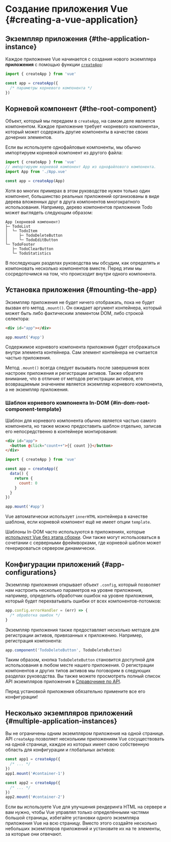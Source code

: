 # Создание приложения Vue {#creating-a-vue-application}

## Экземпляр приложения {#the-application-instance}

Каждое приложение Vue начинается с создания нового экземпляра **приложения** с помощью функции [`createApp`](/api/application#createapp):

```js
import { createApp } from 'vue'

const app = createApp({
  /* параметры корневого компонента */
})
```

## Корневой компонент {#the-root-component}

Объект, который мы передаем в `createApp`, на самом деле является компонентом. Каждое приложение требует «корневого компонента», который может содержать другие компоненты в качестве своих дочерних элементов.

Если вы используете однофайловые компоненты, мы обычно импортируем корневой компонент из другого файла:

```js
import { createApp } from 'vue'
// импортируем корневой компонент App из однофайлового компонента.
import App from './App.vue'

const app = createApp(App)
```

Хотя во многих примерах в этом руководстве нужен только один компонент, большинство реальных приложений организованы в виде дерева вложенных друг в друга компонентов многократного использования. Например, дерево компонентов приложения Todo может выглядеть следующим образом:

```
App (корневой компонент)
├─ TodoList
│  └─ TodoItem
│     ├─ TodoDeleteButton
│     └─ TodoEditButton
└─ TodoFooter
   ├─ TodoClearButton
   └─ TodoStatistics
```

В последующих разделах руководства мы обсудим, как определять и компоновать несколько компонентов вместе. Перед этим мы сосредоточимся на том, что происходит внутри одного компонента.

## Установка приложения {#mounting-the-app}

Экземпляр приложения не будет ничего отображать, пока не будет вызван его метод `.mount()`. Он ожидает аргумент контейнера, который может быть либо фактическим элементом DOM, либо строкой селектора:

```html
<div id="app"></div>
```

```js
app.mount('#app')
```

Содержимое корневого компонента приложения будет отображаться внутри элемента контейнера. Сам элемент контейнера не считается частью приложения.

Метод `.mount()` всегда следует вызывать после завершения всех настроек приложения и регистрации активов. Также обратите внимание, что в отличие от методов регистрации активов, его возвращаемым значением является экземпляр корневого компонента, а не экземпляр приложения.

### Шаблон корневого компонента In-DOM {#in-dom-root-component-template}

Шаблон для корневого компонента обычно является частью самого компонента, но также можно предоставить шаблон отдельно, записав его непосредственно в контейнере монтирования:

```html
<div id="app">
  <button @click="count++">{{ count }}</button>
</div>
```

```js
import { createApp } from 'vue'

const app = createApp({
  data() {
    return {
      count: 0
    }
  }
})

app.mount('#app')
```

Vue автоматически использует `innerHTML` контейнера в качестве шаблона, если корневой компонент ещё не имеет опции `template`.

Шаблоны In-DOM часто используются в приложениях, которые [используют Vue без этапа сборки](/guide/quick-start.html#using-vue-from-cdn). Они также могут использоваться в сочетании с серверными фреймворками, где корневой шаблон может генерироваться сервером динамически.

## Конфигурации приложений {#app-configurations}

Экземпляр приложения открывает объект `.config`, который позволяет нам настроить несколько параметров на уровне приложения, например, определить обработчик ошибок на уровне приложения, который будет перехватывать ошибки от всех компонентов-потомков:

```js
app.config.errorHandler = (err) => {
  /* обработка ошибок */
}
```

Экземпляр приложения также предоставляет несколько методов для регистрации активов, привязанных к приложению. Например, регистрация компонента:

```js
app.component('TodoDeleteButton', TodoDeleteButton)
```

Таким образом, кнопка `TodoDeleteButton` становится доступной для использования в любом месте нашего приложения. О регистрации компонентов и других типов активов мы поговорим в следующих разделах руководства. Вы также можете просмотреть полный список API экземпляров приложения в [Справочнике по API](/api/application).

Перед установкой приложения обязательно примените все его конфигурации!

## Несколько экземпляров приложений {#multiple-application-instances}

Вы не ограничены одним экземпляром приложения на одной странице. API `createApp` позволяет нескольким приложениям Vue сосуществовать на одной странице, каждое из которых имеет свою собственную область для конфигурации и глобальных активов:

```js
const app1 = createApp({
  /* ... */
})
app1.mount('#container-1')

const app2 = createApp({
  /* ... */
})
app2.mount('#container-2')
```

Если вы используете Vue для улучшения рендеринга HTML на сервере и вам нужно, чтобы Vue управлял только определёнными частями большой страницы, избегайте установки одного экземпляра приложения Vue на всю страницу. Вместо этого создайте несколько небольших экземпляров приложений и установите их на те элементы, за которые они отвечают.
